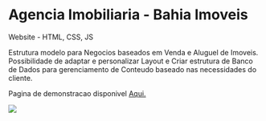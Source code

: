 # Agencia Imobiliaria - Bahia Imoveis
Website - HTML, CSS, JS

<p>Estrutura modelo para Negocios baseados em Venda e Aluguel de Imoveis. Possibilidade de adaptar e personalizar Layout e Criar estrutura de Banco de Dados para gerenciamento de Conteudo baseado nas necessidades do cliente.</p>

Pagina de demonstracao disponivel <a href="http://bahiaimovies.website">Aqui.</a>

<img src="http://157.230.177.222/imoveis-home.jpg" align="center">

